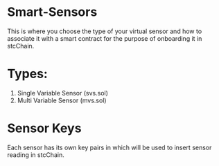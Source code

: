# Smart-Sensors

This is where you choose the type of your virtual sensor and how to associate it with a smart contract for the purpose of onboarding it in stcChain.

# Types:

1. Single Variable Sensor (svs.sol)
2. Multi Variable Sensor (mvs.sol)

# Sensor Keys

Each sensor has its own key pairs in which will be used to insert sensor reading in stcChain.
